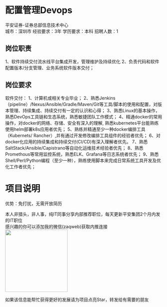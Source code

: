 # 配置管理Devops
平安证券-证券总部信息技术中心  
城市：深圳市 经验要求：3年 学历要求：本科  招聘人数：1

## 岗位职责
1、软件持续交付流水线平台集成开发，管理维护及持续优化
 2、负责代码和软件配置版本/分支管理、业务系统软件版本交付；

## 岗位要求
软件交付：
 1、计算机或相关专业毕业；
 2、熟悉Jenkins（pipeline）/Nexus/Ansible/Gradle/Maven/Git等工具/脚本的使用和配置，对版本管理、持续集成、持续交付有一定的认识和心得；
 3、熟悉Linux的基本操作，熟悉DevOps工具链和生态系统，熟悉敏捷团队工作模式；
 4、精通docker的常用操作，对docker的网络、存储、安全有深入的理解, 熟悉kubernetes平台能熟练使用helm部署k8s应用者优先；
 5、熟练并精通至少一种docker编排工具（Kubernets/ Rancher）,并有通过开发修改编排工具组件的经验者优先；
 6、对docker化应用的持续集成和持续交付(CI/CD)有深入理解者优先。
 7、熟悉SaltStack/Ansible/Capistrano等自动化运维技术经验者优先；
 8、熟悉Promethous等常用监控系统，熟悉ELK、Grafana等日志系统者优先；
 9、熟悉Shell/Perl/Python编程（至少一种），熟练使用脚本来完成日常系统工具开发及优化工作者优先；

# 项目说明

优势：免打扰，无需开放简历

本人非猎头，非人事，纯IT同事分享内部推荐职位，每天更新平安集团2个月内发的IT职位  
感兴趣的你可以添加我的微信(zaqweb)获取内推连接  
<img src="https://github.com/zaqweb/PA-IT-JOBS/blob/master/WechatICode.jpeg"  height="200" width="200">

如果该信息能帮忙获得更好的发展请为项目点亮Star，转发给有需要的朋友




